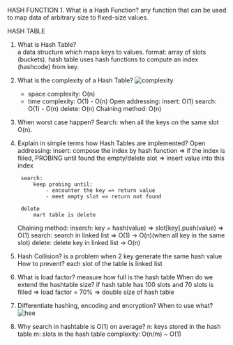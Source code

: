 HASH FUNCTION
    1. What is a Hash Function?
     any function that can be used to map data of arbitrary size to fixed-size values.

HASH TABLE
1. What is Hash Table?  
        a data structure which maps keys to values.
        format:  array of slots (buckets).
        hash table uses hash functions to compute an index (hashcode) from key.


2. What is the complexity of a Hash Table?
    ![complexity](https://user-images.githubusercontent.com/91000353/138256644-e1855158-0b3e-415c-8049-690bb2f6eda9.png)
    - space complexity: O(n)
    - time complexity: O(1) - O(n)
        Open addressing: insert: O(1)
                         search: O(1) - O(n)
                         delete: O(n)
        Chaining method: O(n)

3. When worst case happen?
    Search: when all the keys on the same slot O(n).

4. Explain in simple terms how Hash Tables are implemented?
    Open addressing:
        insert:
            compose the index by hash function
            => if the index is fiiled, PROBING until found the empty/delete slot
            => insert value into this index 

        search:
            keep probing until:
                - encounter the key => return value
                - meet empty slot => return not found
        
        delete
            mart table is delete

    Chaining method:
        inserch: key = hash(value) => slot[key].push(value) => O(1)
        search: search in linked list => O(1) -> O(n)(when all key in the same slot)
        delete: delete key in linked list -> O(n)

5. Hash Collision?
    is a problem when 2 key generate the same hash value
   How to prevent?
    each slot of the table is linked list

6. What is load factor? 
    measure how full is the hash table
   When do we extend the hashtable size?
    if hash table has 100 slots and 70 slots is filled => load factor = 70% => double size of hash table


7. Differentiate hashing, encoding and encryption? When to use what?
    ![hee](https://user-images.githubusercontent.com/91000353/138256785-55bab666-7305-4e13-a3af-231fe29c9016.png)

8. Why search in hashtable is O(1) on average?
    n: keys stored in the hash table
    m: slots in the hash table
    complexity: O(n/m) ~ O(1)
